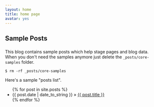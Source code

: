 ---layout: hometitle: home pageavatar: yes---## Sample Posts###This blog contains sample posts which help stage pages and blog data.When you don't need the samples anymore just delete the `_posts/core-samples` folder.    $ rm -rf _posts/core-samplesHere's a sample "posts list".<ul class="posts">  {% for post in site.posts %}    <li><span>{{ post.date | date_to_string }}</span> &raquo; <a href="{{ BASE_PATH }}{{ post.url }}">{{ post.title }}</a></li>  {% endfor %}</ul>